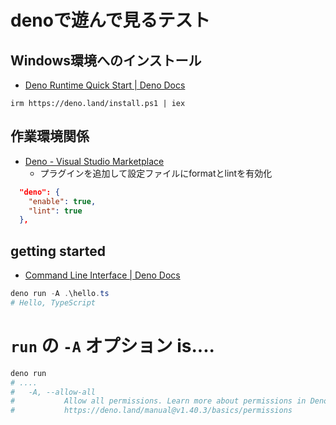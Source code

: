 # denoで遊んで見るテスト

## Windows環境へのインストール

- [Deno Runtime Quick Start | Deno Docs](https://docs.deno.com/runtime/manual)

```
irm https://deno.land/install.ps1 | iex
```

## 作業環境関係

- [Deno - Visual Studio Marketplace](https://marketplace.visualstudio.com/items?itemName=denoland.vscode-deno)
  - プラグインを追加して設定ファイルにformatとlintを有効化

```json
  "deno": {
    "enable": true,
    "lint": true
  },
```

## getting started

- [Command Line Interface | Deno Docs](https://docs.deno.com/runtime/manual/getting_started/command_line_interface)

```powershell
deno run -A .\hello.ts
# Hello, TypeScript
```

# `run` の `-A` オプション is....

```powershell
deno run
# ....
#   -A, --allow-all
#           Allow all permissions. Learn more about permissions in Deno:
#           https://deno.land/manual@v1.40.3/basics/permissions
```
